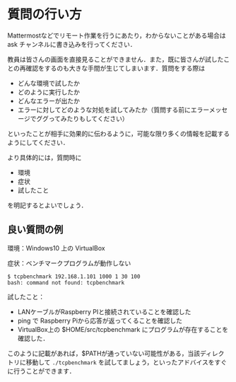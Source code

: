 # 質問の行い方

Mattermostなどでリモート作業を行うにあたり，わからないことがある場合は ask チャンネルに書き込みを行ってください．

教員は皆さんの画面を直接見ることができません．また，既に皆さんが試したことの再確認をするのも大きな手間が生じてしまいます．質問をする際は

- どんな環境で試したか
- どのように実行したか
- どんなエラーが出たか
- エラーに対してどのような対処を試してみたか（質問する前にエラーメッセージでググってみたりもしてください）

といったことが相手に効果的に伝わるように，可能な限り多くの情報を記載するようにしてください．

より具体的には，質問時に

-   環境
-   症状
-   試したこと

を明記するとよいでしょう．

## 良い質問の例

環境：Windows10 上の VirtualBox

症状：ベンチマークプログラムが動作しない

```
$ tcpbenchmark 192.168.1.101 1000 1 30 100
bash: command not found: tcpbenchmark
```

試したこと：

- LANケーブルがRaspberry PIと接続されていることを確認した
- ping で Raspberry Piから応答が返ってくることを確認した
- VirtualBox上の $HOME/src/tcpbenchmark にプログラムが存在することを確認した．

このように記載があれば，$PATHが通っていない可能性がある，当該ディレクトリに移動して ```./tcpbenchmark``` を試してましょう，といったアドバイスをすぐに行うことができます．